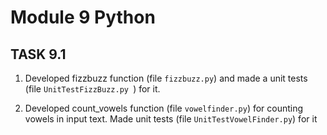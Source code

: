 # Module 9 Python

## TASK 9.1

1.  Developed fizzbuzz function (file `fizzbuzz.py`) and made a unit tests (file `UnitTestFizzBuzz.py `) for it.

2.  Developed count_vowels function (file `vowelfinder.py`) for counting vowels in input text. Made unit tests (file `UnitTestVowelFinder.py`) for it
